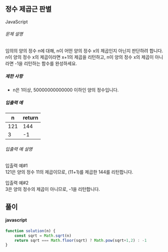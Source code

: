 ## 정수 제곱근 판별

JavaScript

###### 문제 설명

임의의 양의 정수 n에 대해, n이 어떤 양의 정수 x의 제곱인지 아닌지 판단하려 합니다.\
n이 양의 정수 x의 제곱이라면 x+1의 제곱을 리턴하고, n이 양의 정수 x의 제곱이 아니라면 -1을 리턴하는 함수를 완성하세요.

##### 제한 사항

-   n은 1이상, 50000000000000 이하인 양의 정수입니다.

##### 입출력 예

| n | return |
| --- | --- |
| 121 | 144 |
| 3 | -1 |

###### 입출력 예 설명

입출력 예#1\
121은 양의 정수 11의 제곱이므로, (11+1)를 제곱한 144를 리턴합니다.

입출력 예#2\
3은 양의 정수의 제곱이 아니므로, -1을 리턴합니다.

## 풀이

#### javascript
```javascript
function solution(n) {
    const sqrt = Math.sqrt(n)
    return sqrt === Math.floor(sqrt) ? Math.pow(sqrt+1,2) : -1
}
```